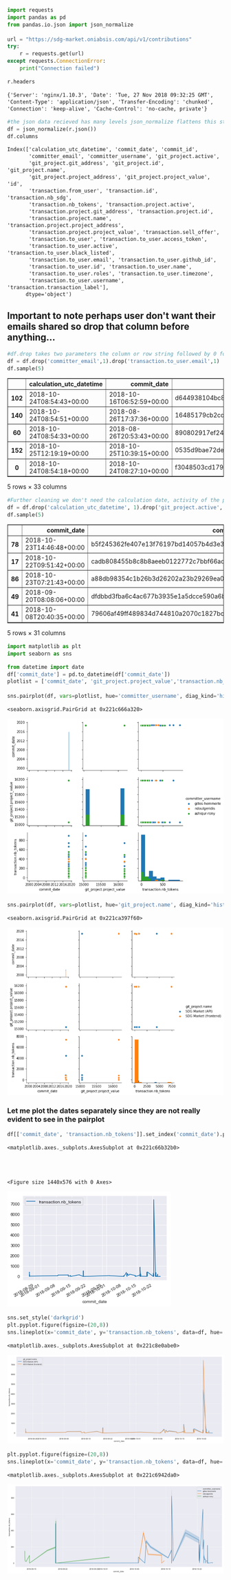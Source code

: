

```python
import requests
import pandas as pd
from pandas.io.json import json_normalize

url = "https://sdg-market.oniabsis.com/api/v1/contributions"
try:
    r = requests.get(url)
except requests.ConnectionError:
    print("Connection failed")
```


```python
r.headers
```




    {'Server': 'nginx/1.10.3', 'Date': 'Tue, 27 Nov 2018 09:32:25 GMT', 'Content-Type': 'application/json', 'Transfer-Encoding': 'chunked', 'Connection': 'keep-alive', 'Cache-Control': 'no-cache, private'}




```python
#the json data recieved has many levels json_normalize flattens this structure
df = json_normalize(r.json())
df.columns
```




    Index(['calculation_utc_datetime', 'commit_date', 'commit_id',
           'committer_email', 'committer_username', 'git_project.active',
           'git_project.git_address', 'git_project.id', 'git_project.name',
           'git_project.project_address', 'git_project.project_value', 'id',
           'transaction.from_user', 'transaction.id', 'transaction.nb_sdg',
           'transaction.nb_tokens', 'transaction.project.active',
           'transaction.project.git_address', 'transaction.project.id',
           'transaction.project.name', 'transaction.project.project_address',
           'transaction.project.project_value', 'transaction.sell_offer',
           'transaction.to_user', 'transaction.to_user.access_token',
           'transaction.to_user.active', 'transaction.to_user.black_listed',
           'transaction.to_user.email', 'transaction.to_user.github_id',
           'transaction.to_user.id', 'transaction.to_user.name',
           'transaction.to_user.roles', 'transaction.to_user.timezone',
           'transaction.to_user.username', 'transaction.transaction_label'],
          dtype='object')



## Important to note perhaps user don't want their emails shared so drop that column before anything...


```python
#df.drop takes two parameters the column or row string followed by 0 for rows or 1 for columns
df = df.drop('committer_email',1).drop('transaction.to_user.email',1)
df.sample(5)
```




<div>
<style scoped>
    .dataframe tbody tr th:only-of-type {
        vertical-align: middle;
    }

    .dataframe tbody tr th {
        vertical-align: top;
    }

    .dataframe thead th {
        text-align: right;
    }
</style>
<table border="1" class="dataframe">
  <thead>
    <tr style="text-align: right;">
      <th></th>
      <th>calculation_utc_datetime</th>
      <th>commit_date</th>
      <th>commit_id</th>
      <th>committer_username</th>
      <th>git_project.active</th>
      <th>git_project.git_address</th>
      <th>git_project.id</th>
      <th>git_project.name</th>
      <th>git_project.project_address</th>
      <th>git_project.project_value</th>
      <th>...</th>
      <th>transaction.to_user.access_token</th>
      <th>transaction.to_user.active</th>
      <th>transaction.to_user.black_listed</th>
      <th>transaction.to_user.github_id</th>
      <th>transaction.to_user.id</th>
      <th>transaction.to_user.name</th>
      <th>transaction.to_user.roles</th>
      <th>transaction.to_user.timezone</th>
      <th>transaction.to_user.username</th>
      <th>transaction.transaction_label</th>
    </tr>
  </thead>
  <tbody>
    <tr>
      <th>102</th>
      <td>2018-10-24T08:54:43+00:00</td>
      <td>2018-10-16T06:52:59+00:00</td>
      <td>d644938104bc8a83019647fc0c5234c5f225b39f</td>
      <td>gilles-hemmerle</td>
      <td>True</td>
      <td>https://github.com/sdgsolutionspace/sdg-market...</td>
      <td>2</td>
      <td>SDG Market (frontend)</td>
      <td>https://github.com/sdgsolutionspace/sdg-market...</td>
      <td>16175</td>
      <td>...</td>
      <td>dfcc6a9a5a96266c847d63857f4dc6b63310459d</td>
      <td>True</td>
      <td>False</td>
      <td>2291800</td>
      <td>1.0</td>
      <td>Gilles Hemmerlé</td>
      <td>[ROLE_ADMIN]</td>
      <td>Europe/Paris</td>
      <td>gilles-hemmerle</td>
      <td>Project contribution</td>
    </tr>
    <tr>
      <th>140</th>
      <td>2018-10-24T08:54:51+00:00</td>
      <td>2018-08-26T17:37:36+00:00</td>
      <td>16485179cb2cdc1dfd137fd64bcaf61f6324871a</td>
      <td>None</td>
      <td>True</td>
      <td>https://github.com/sdgsolutionspace/sdg-market...</td>
      <td>2</td>
      <td>SDG Market (frontend)</td>
      <td>https://github.com/sdgsolutionspace/sdg-market...</td>
      <td>16175</td>
      <td>...</td>
      <td>NaN</td>
      <td>NaN</td>
      <td>NaN</td>
      <td>NaN</td>
      <td>NaN</td>
      <td>NaN</td>
      <td>NaN</td>
      <td>NaN</td>
      <td>NaN</td>
      <td>Project contribution</td>
    </tr>
    <tr>
      <th>60</th>
      <td>2018-10-24T08:54:33+00:00</td>
      <td>2018-08-26T20:53:43+00:00</td>
      <td>890802917ef240205aa3ac4414a1d127b790944e</td>
      <td>None</td>
      <td>True</td>
      <td>https://github.com/sdgsolutionspace/sdg-market...</td>
      <td>1</td>
      <td>SDG Market (API)</td>
      <td>https://github.com/sdgsolutionspace/sdg-market...</td>
      <td>15055</td>
      <td>...</td>
      <td>NaN</td>
      <td>NaN</td>
      <td>NaN</td>
      <td>NaN</td>
      <td>NaN</td>
      <td>NaN</td>
      <td>NaN</td>
      <td>NaN</td>
      <td>NaN</td>
      <td>Project contribution</td>
    </tr>
    <tr>
      <th>152</th>
      <td>2018-10-25T12:19:19+00:00</td>
      <td>2018-10-25T10:39:15+00:00</td>
      <td>0535d9bae72debac271c8ab612eed7b04dacabfa</td>
      <td>gilles-hemmerle</td>
      <td>True</td>
      <td>https://github.com/sdgsolutionspace/sdg-market...</td>
      <td>1</td>
      <td>SDG Market (API)</td>
      <td>https://github.com/sdgsolutionspace/sdg-market...</td>
      <td>15055</td>
      <td>...</td>
      <td>dfcc6a9a5a96266c847d63857f4dc6b63310459d</td>
      <td>True</td>
      <td>False</td>
      <td>2291800</td>
      <td>1.0</td>
      <td>Gilles Hemmerlé</td>
      <td>[ROLE_ADMIN]</td>
      <td>Europe/Paris</td>
      <td>gilles-hemmerle</td>
      <td>Project contribution</td>
    </tr>
    <tr>
      <th>0</th>
      <td>2018-10-24T08:54:18+00:00</td>
      <td>2018-10-24T08:27:10+00:00</td>
      <td>f3048503cd1793bd4c1afed8fe9af54a4477298c</td>
      <td>gilles-hemmerle</td>
      <td>True</td>
      <td>https://github.com/sdgsolutionspace/sdg-market...</td>
      <td>1</td>
      <td>SDG Market (API)</td>
      <td>https://github.com/sdgsolutionspace/sdg-market...</td>
      <td>15055</td>
      <td>...</td>
      <td>dfcc6a9a5a96266c847d63857f4dc6b63310459d</td>
      <td>True</td>
      <td>False</td>
      <td>2291800</td>
      <td>1.0</td>
      <td>Gilles Hemmerlé</td>
      <td>[ROLE_ADMIN]</td>
      <td>Europe/Paris</td>
      <td>gilles-hemmerle</td>
      <td>Project contribution</td>
    </tr>
  </tbody>
</table>
<p>5 rows × 33 columns</p>
</div>




```python
#Further cleaning we don't need the calculation date, activity of the project is always true in our test cases
df = df.drop('calculation_utc_datetime', 1).drop('git_project.active', 1)
df.sample(5)
```




<div>
<style scoped>
    .dataframe tbody tr th:only-of-type {
        vertical-align: middle;
    }

    .dataframe tbody tr th {
        vertical-align: top;
    }

    .dataframe thead th {
        text-align: right;
    }
</style>
<table border="1" class="dataframe">
  <thead>
    <tr style="text-align: right;">
      <th></th>
      <th>commit_date</th>
      <th>commit_id</th>
      <th>committer_username</th>
      <th>git_project.git_address</th>
      <th>git_project.id</th>
      <th>git_project.name</th>
      <th>git_project.project_address</th>
      <th>git_project.project_value</th>
      <th>id</th>
      <th>transaction.from_user</th>
      <th>...</th>
      <th>transaction.to_user.access_token</th>
      <th>transaction.to_user.active</th>
      <th>transaction.to_user.black_listed</th>
      <th>transaction.to_user.github_id</th>
      <th>transaction.to_user.id</th>
      <th>transaction.to_user.name</th>
      <th>transaction.to_user.roles</th>
      <th>transaction.to_user.timezone</th>
      <th>transaction.to_user.username</th>
      <th>transaction.transaction_label</th>
    </tr>
  </thead>
  <tbody>
    <tr>
      <th>78</th>
      <td>2018-10-23T14:46:48+00:00</td>
      <td>b5f245362fe407e13f76197bd14057b4d3e394c0</td>
      <td>None</td>
      <td>https://github.com/sdgsolutionspace/sdg-market...</td>
      <td>2</td>
      <td>SDG Market (frontend)</td>
      <td>https://github.com/sdgsolutionspace/sdg-market...</td>
      <td>16175</td>
      <td>79</td>
      <td>None</td>
      <td>...</td>
      <td>NaN</td>
      <td>NaN</td>
      <td>NaN</td>
      <td>NaN</td>
      <td>NaN</td>
      <td>NaN</td>
      <td>NaN</td>
      <td>NaN</td>
      <td>NaN</td>
      <td>Project contribution</td>
    </tr>
    <tr>
      <th>17</th>
      <td>2018-10-22T09:51:42+00:00</td>
      <td>cadb808455b8c8b8aeeb0122772c7bbf66ad2924</td>
      <td>gilles-hemmerle</td>
      <td>https://github.com/sdgsolutionspace/sdg-market...</td>
      <td>1</td>
      <td>SDG Market (API)</td>
      <td>https://github.com/sdgsolutionspace/sdg-market...</td>
      <td>15055</td>
      <td>18</td>
      <td>None</td>
      <td>...</td>
      <td>dfcc6a9a5a96266c847d63857f4dc6b63310459d</td>
      <td>True</td>
      <td>False</td>
      <td>2291800</td>
      <td>1.0</td>
      <td>Gilles Hemmerlé</td>
      <td>[ROLE_ADMIN]</td>
      <td>Europe/Paris</td>
      <td>gilles-hemmerle</td>
      <td>Project contribution</td>
    </tr>
    <tr>
      <th>86</th>
      <td>2018-10-23T07:21:43+00:00</td>
      <td>a88db98354c1b26b3d26202a23b29269ea00bd3d</td>
      <td>None</td>
      <td>https://github.com/sdgsolutionspace/sdg-market...</td>
      <td>2</td>
      <td>SDG Market (frontend)</td>
      <td>https://github.com/sdgsolutionspace/sdg-market...</td>
      <td>16175</td>
      <td>87</td>
      <td>None</td>
      <td>...</td>
      <td>NaN</td>
      <td>NaN</td>
      <td>NaN</td>
      <td>NaN</td>
      <td>NaN</td>
      <td>NaN</td>
      <td>NaN</td>
      <td>NaN</td>
      <td>NaN</td>
      <td>Project contribution</td>
    </tr>
    <tr>
      <th>49</th>
      <td>2018-09-20T08:08:06+00:00</td>
      <td>dfdbbd3fba6c4ac677b3935e1a5dcce590a6bf45</td>
      <td>gilles-hemmerle</td>
      <td>https://github.com/sdgsolutionspace/sdg-market...</td>
      <td>1</td>
      <td>SDG Market (API)</td>
      <td>https://github.com/sdgsolutionspace/sdg-market...</td>
      <td>15055</td>
      <td>50</td>
      <td>None</td>
      <td>...</td>
      <td>dfcc6a9a5a96266c847d63857f4dc6b63310459d</td>
      <td>True</td>
      <td>False</td>
      <td>2291800</td>
      <td>1.0</td>
      <td>Gilles Hemmerlé</td>
      <td>[ROLE_ADMIN]</td>
      <td>Europe/Paris</td>
      <td>gilles-hemmerle</td>
      <td>Project contribution</td>
    </tr>
    <tr>
      <th>41</th>
      <td>2018-10-08T20:40:35+00:00</td>
      <td>79606af49ff489834d744810a2070c1827bc9452</td>
      <td>gilles-hemmerle</td>
      <td>https://github.com/sdgsolutionspace/sdg-market...</td>
      <td>1</td>
      <td>SDG Market (API)</td>
      <td>https://github.com/sdgsolutionspace/sdg-market...</td>
      <td>15055</td>
      <td>42</td>
      <td>None</td>
      <td>...</td>
      <td>dfcc6a9a5a96266c847d63857f4dc6b63310459d</td>
      <td>True</td>
      <td>False</td>
      <td>2291800</td>
      <td>1.0</td>
      <td>Gilles Hemmerlé</td>
      <td>[ROLE_ADMIN]</td>
      <td>Europe/Paris</td>
      <td>gilles-hemmerle</td>
      <td>Project contribution</td>
    </tr>
  </tbody>
</table>
<p>5 rows × 31 columns</p>
</div>




```python
import matplotlib as plt
import seaborn as sns
```


```python
from datetime import date
df['commit_date'] = pd.to_datetime(df['commit_date'])
plotlist = ['commit_date', 'git_project.project_value','transaction.nb_tokens']

sns.pairplot(df, vars=plotlist, hue='committer_username', diag_kind='hist')
```




    <seaborn.axisgrid.PairGrid at 0x221c666a320>




![png](../assets/images/output_7_1.png)



```python
sns.pairplot(df, vars=plotlist, hue='git_project.name', diag_kind='hist')
```




    <seaborn.axisgrid.PairGrid at 0x221ca397f60>




![png](../assets/images/output_8_1.png)


### Let me plot the dates separately since they are not really evident to see in the pairplot


```python
df[['commit_date', 'transaction.nb_tokens']].set_index('commit_date').plot()
```




    <matplotlib.axes._subplots.AxesSubplot at 0x221c66b32b0>




    <Figure size 1440x576 with 0 Axes>



![png](../assets/images/output_10_2.png)



```python
sns.set_style('darkgrid')
plt.pyplot.figure(figsize=(20,8))
sns.lineplot(x='commit_date', y='transaction.nb_tokens', data=df, hue='git_project.name')
```




    <matplotlib.axes._subplots.AxesSubplot at 0x221c8e0abe0>




![png](../assets/images/output_11_1.png)



```python
plt.pyplot.figure(figsize=(20,8))
sns.lineplot(x='commit_date', y='transaction.nb_tokens', data=df, hue='committer_username')
```




    <matplotlib.axes._subplots.AxesSubplot at 0x221c6942da0>




![png](../assets/images/output_12_1.png)
